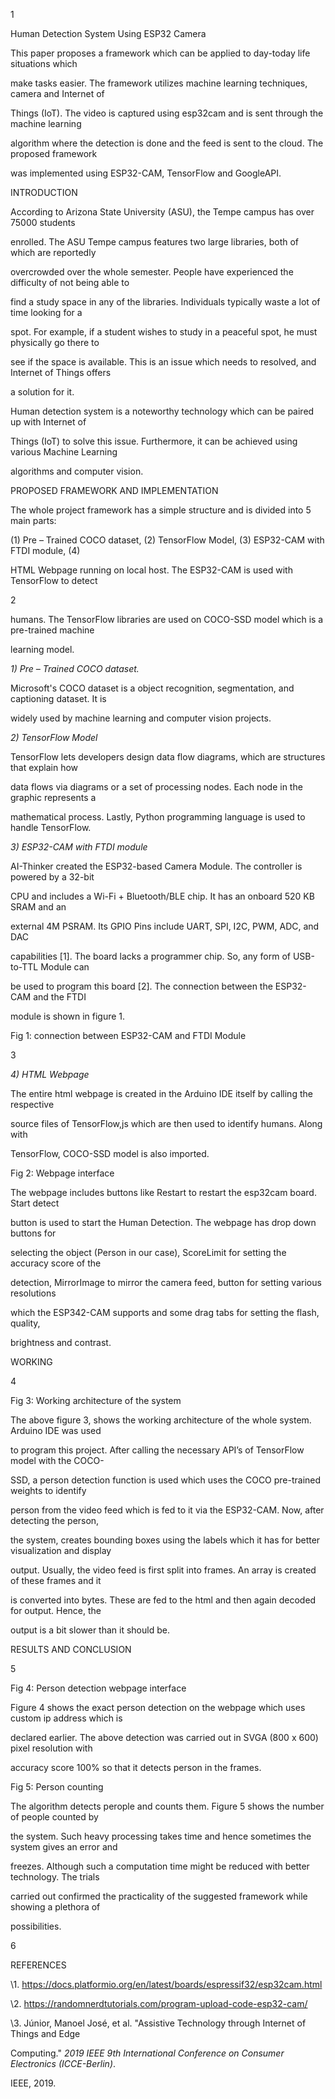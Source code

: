 ﻿

1

Human Detection System Using ESP32 Camera

This paper proposes a framework which can be applied to day-today life situations which

make tasks easier. The framework utilizes machine learning techniques, camera and Internet of

Things (IoT). The video is captured using esp32cam and is sent through the machine learning

algorithm where the detection is done and the feed is sent to the cloud. The proposed framework

was implemented using ESP32-CAM, TensorFlow and GoogleAPI.

INTRODUCTION

According to Arizona State University (ASU), the Tempe campus has over 75000 students

enrolled. The ASU Tempe campus features two large libraries, both of which are reportedly

overcrowded over the whole semester. People have experienced the difficulty of not being able to

find a study space in any of the libraries. Individuals typically waste a lot of time looking for a

spot. For example, if a student wishes to study in a peaceful spot, he must physically go there to

see if the space is available. This is an issue which needs to resolved, and Internet of Things offers

a solution for it.

Human detection system is a noteworthy technology which can be paired up with Internet of

Things (IoT) to solve this issue. Furthermore, it can be achieved using various Machine Learning

algorithms and computer vision.

PROPOSED FRAMEWORK AND IMPLEMENTATION

The whole project framework has a simple structure and is divided into 5 main parts:

(1) Pre – Trained COCO dataset, (2) TensorFlow Model, (3) ESP32-CAM with FTDI module, (4)

HTML Webpage running on local host. The ESP32-CAM is used with TensorFlow to detect





2

humans. The TensorFlow libraries are used on COCO-SSD model which is a pre-trained machine

learning model.

*1) Pre – Trained COCO dataset.*

Microsoft's COCO dataset is a object recognition, segmentation, and captioning dataset. It is

widely used by machine learning and computer vision projects.

*2) TensorFlow Model*

TensorFlow lets developers design data flow diagrams, which are structures that explain how

data flows via diagrams or a set of processing nodes. Each node in the graphic represents a

mathematical process. Lastly, Python programming language is used to handle TensorFlow.

*3) ESP32-CAM with FTDI module*

AI-Thinker created the ESP32-based Camera Module. The controller is powered by a 32-bit

CPU and includes a Wi-Fi + Bluetooth/BLE chip. It has an onboard 520 KB SRAM and an

external 4M PSRAM. Its GPIO Pins include UART, SPI, I2C, PWM, ADC, and DAC

capabilities [1]. The board lacks a programmer chip. So, any form of USB-to-TTL Module can

be used to program this board [2]. The connection between the ESP32-CAM and the FTDI

module is shown in figure 1.

Fig 1: connection between ESP32-CAM and FTDI Module





3

*4) HTML Webpage*

The entire html webpage is created in the Arduino IDE itself by calling the respective

source files of TensorFlow,js which are then used to identify humans. Along with

TensorFlow, COCO-SSD model is also imported.

Fig 2: Webpage interface

The webpage includes buttons like Restart to restart the esp32cam board. Start detect

button is used to start the Human Detection. The webpage has drop down buttons for

selecting the object (Person in our case), ScoreLimit for setting the accuracy score of the

detection, MirrorImage to mirror the camera feed, button for setting various resolutions

which the ESP342-CAM supports and some drag tabs for setting the flash, quality,

brightness and contrast.

WORKING





4

Fig 3: Working architecture of the system

The above figure 3, shows the working architecture of the whole system. Arduino IDE was used

to program this project. After calling the necessary API’s of TensorFlow model with the COCO-

SSD, a person detection function is used which uses the COCO pre-trained weights to identify

person from the video feed which is fed to it via the ESP32-CAM. Now, after detecting the person,

the system, creates bounding boxes using the labels which it has for better visualization and display

output. Usually, the video feed is first split into frames. An array is created of these frames and it

is converted into bytes. These are fed to the html and then again decoded for output. Hence, the

output is a bit slower than it should be.

RESULTS AND CONCLUSION





5

Fig 4: Person detection webpage interface

Figure 4 shows the exact person detection on the webpage which uses custom ip address which is

declared earlier. The above detection was carried out in SVGA (800 x 600) pixel resolution with

accuracy score 100% so that it detects person in the frames.

Fig 5: Person counting

The algorithm detects perople and counts them. Figure 5 shows the number of people counted by

the system. Such heavy processing takes time and hence sometimes the system gives an error and

freezes. Although such a computation time might be reduced with better technology. The trials

carried out confirmed the practicality of the suggested framework while showing a plethora of

possibilities.





6

REFERENCES

\1. <https://docs.platformio.org/en/latest/boards/espressif32/esp32cam.html>

\2. <https://randomnerdtutorials.com/program-upload-code-esp32-cam/>

\3. Júnior, Manoel José, et al. "Assistive Technology through Internet of Things and Edge

Computing." *2019 IEEE 9th International Conference on Consumer Electronics (ICCE-Berlin)*.

IEEE, 2019.

